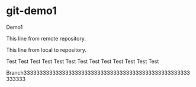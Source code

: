 # git-demo1
Demo1

This line from remote repository.

This line from local to repository.

Test Test Test Test Test Test Test Test Test Test Test Test Test 

Branch3333333333333333333333333333333333333333333333333333333333